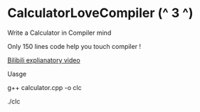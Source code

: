 # CalculatorLoveCompiler (^ 3 ^)

Write a Calculator in Compiler mind

Only 150 lines code help you touch compiler !

[Bilibili explianatory video](https://www.bilibili.com/video/BV1G346zHEDz/?spm_id_from=333.1387.homepage.video_card.click) 

Uasge

g++ calculator.cpp -o clc

./clc

